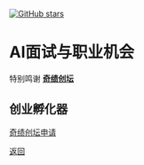[![GitHub stars](https://img.shields.io/github/stars/InuyashaYang/JoinAI?style=social)](https://github.com/InuyashaYang/JoinAI)
# AI面试与职业机会
特别鸣谢 **[奇绩创坛](https://apply.miracleplus.com/?s=PRteam)**

## 创业孵化器

[奇绩创坛申请](https://apply.miracleplus.com/?s=PRteam)

[返回](../index.md)
